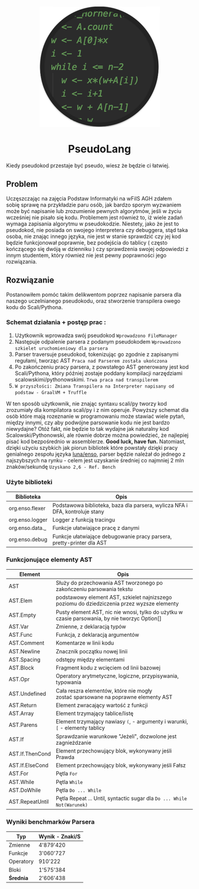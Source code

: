 <p align="center">
<img src="https://github.com/BinarySoftware/PseudoLang/blob/master/PseudoLang.png" style="margin: 0 auto;">
</p>
<h1 align="center">PseudoLang</h1>
Kiedy pseudokod przestaje być pseudo, wiesz że będzie ci łatwiej.

## Problem
Uczęszczając na zajęcia Podstaw Informatyki na wFiIS AGH zdałem sobię sprawę 
na przykładzie paru osób, jak bardzo sporym wyzwaniem może być napisanie lub 
zrozumienie pewnych algorytmów, jeśli w życiu wcześniej nie pisało się kodu. 
Problemem jest również to, iż wiele zadań wymaga zapisania algorytmu w 
pseudokodzie. Niestety, jako że jest to pseudokod, nie posiada on swojego 
interpretera czy debuggera, stąd taka osoba, nie znając innego języka, 
nie jest w stanie sprawdzić czy jej kod będzie funkcjonował poprawnie, 
bez podejścia do tablicy ( często kończącego się dwóją w dzienniku ) czy 
sprawdzenia swojej odpowiedzi z innym studentem, który również nie jest pewny 
poprawności jego rozwiązania.

## Rozwiązanie
Postanowiłem pomóc takim delikwentom poprzez napisanie parsera dla naszego 
uczelnianego pseudokodu, oraz stworzenie transpilera owego kodu do Scali/Pythona.

### Schemat działania + postęp prac :
1. Użytkownik wprowadza swój pseudokod 
   `Wprowadzono FileManager`
2. Następuje odpalenie parsera z podanym pseudokodem 
   `Wprowadzono szkielet uruchomieniowy dla parsera`
3. Parser traversuje pseudokod, tokenizując go zgodnie z zapisanymi regułami, 
   tworząc AST `Praca nad Parserem została ukończona`
4. Po zakończeniu pracy parsera, z powstałego AST generowany jest kod 
   Scali/Pythona, który później zostaje poddany kompilacji narzędziami 
   scalowskimi/pythonowskimi. `Trwa praca nad transpilerem`
5. `W przyszłości: Zmiana Transpilera na Interpreter napisany od 
    podstaw - GraalVM + Truffle`

W ten sposób użytkownik, nie znając syntaxu scali/py tworzy kod zrozumiały dla 
kompilatora scali/py i z nim operuje.
Powyższy schemat dla osób które mają rozeznanie w programowaniu może stawiać 
wiele pytań, między innymi, 
czy aby podwójne parsowanie kodu nie jest bardzo niewydajne? 
Otóż fakt, nie będzie to tak wydajne jak naturalny kod Scalowski/Pythonowski, 
ale równie dobrze można powiedzieć, że najlepiej pisać kod bezpośrednio w 
assemblerze. 
**Good luck, have fun.**
Natomiast, dzięki użyciu szybkich jak piorun bibliotek które powstały dzięki 
pracy genialnego zespołu języka [luna/enso](https://github.com/luna/enso), 
parser będzie należał do jednego z najszybszych na rynku - celem jest uzyskanie 
średniej co najmniej 2 mln znaków/sekundę `Uzyskano 2,6 - Ref. Bench`

### Użyte biblioteki
| Biblioteka | Opis |
| ---------- | ---- |
| org.enso.flexer | Podstawowa biblioteka, baza dla parsera, wylicza NFA i DFA, kontroluje stany |
| org.enso.logger | Logger z funkcją tracingu |
| org.enso.data._ | Funkcje ułatwiające pracę z danymi |
| org.enso.debug  | Funkcje ułatwiające debugowanie pracy parsera, pretty-printer dla AST |

### Funkcjonujące elementy AST
| Element | Opis |
| ---------- | ---- |
| AST           | Służy do przechowania AST tworzonego po zakończeniu parsowania tekstu |
| AST.Elem      | podstawowy element AST, szkielet najnizszego poziomu do dziedziczenia przez wyzsze elementy |
| AST.Empty     | Pusty element AST, nic nie wnosi, tylko do użytku w czasie parsowania, by nie tworzyc Option[] |
| AST.Var       | Zmienne, z deklaracją typów |
| AST.Func      | Funkcja, z deklaracją argumentów |
| AST.Comment   | Komentarze w linii kodu |
| AST.Newline   | Znacznik początku nowej linii |
| AST.Spacing   | odstępy między elementami |
| AST.Block     | Fragment kodu z wcięciem od linii bazowej |
| AST.Opr       | Operatory arytmetyczne, logiczne, przypisywania, typowania |
| AST.Undefined | Cała reszra elementów, które nie mogły zostać sparsowane na poprawne elementy AST |
| AST.Return    | Element zwracający wartość z funkcji |
| AST.Array     | Element trzymający tablice/listę |
| AST.Parens    | Element trzymający nawiasy `(`, - argumenty i warunki, `[` - elementy tablicy |
| AST.If        | Sprawdzanie warunkowe "Jeżeli", dozwolone jest zagnieżdzanie |
| AST.If.ThenCond | Element przechowujący blok, wykonywany jeśli Prawda |
| AST.If.ElseCond | Element przechowujący blok, wykonywany jeśli Fałsz |
| AST.For         | Pętla `For` |
| AST.While       | Pętla `While` |
| AST.DoWhile     | Pętla `Do ... While` |
| AST.RepeatUntil | Pętla Repeat ... Until, syntactic sugar dla `Do ... While Not(Warunek)` |

### Wyniki benchmarków Parsera
| Typ | Wynik - Znaki/S |
| --- | --------------- |
|Zmienne   | 4'879'420  |
|Funkcje   | 3'060'727  |
|Operatory | 910'222    |
|Bloki     |  1'575'384 |
| **Średnia** | 2'606'438 |
